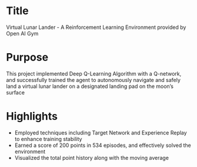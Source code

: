 # Title
Virtual Lunar Lander - A Reinforcement Learning Environment provided by Open AI Gym

# Purpose
This project implemented Deep Q-Learning Algorithm with a Q-network, and successfully trained the agent to autonomously navigate and safely land a virtual lunar lander on a designated landing pad on the moon’s surface

# Highlights
- Employed techniques including Target Network and Experience Replay to enhance training stability 
- Earned a score of 200 points in 534 episodes, and effectively solved the environment
- Visualized the total point history along with the moving average
